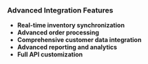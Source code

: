 ### Advanced Integration Features

- **Real-time inventory synchronization**
- **Advanced order processing**
- **Comprehensive customer data integration**
- **Advanced reporting and analytics**
- **Full API customization**

